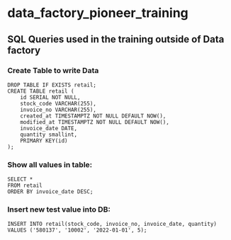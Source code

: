 # data_factory_pioneer_training

## SQL Queries used in the training outside of Data factory

### Create Table to write Data
```
DROP TABLE IF EXISTS retail;
CREATE TABLE retail (
    id SERIAL NOT NULL,
    stock_code VARCHAR(255),
    invoice_no VARCHAR(255),
    created_at TIMESTAMPTZ NOT NULL DEFAULT NOW(),
    modified_at TIMESTAMPTZ NOT NULL DEFAULT NOW(),
    invoice_date DATE,
    quantity smallint,
    PRIMARY KEY(id)
);
```

### Show all values in table:
```
SELECT *
FROM retail
ORDER BY invoice_date DESC;
```

### Insert new test value into DB:
```
INSERT INTO retail(stock_code, invoice_no, invoice_date, quantity)
VALUES ('580137', '10002', '2022-01-01', 5);
```
